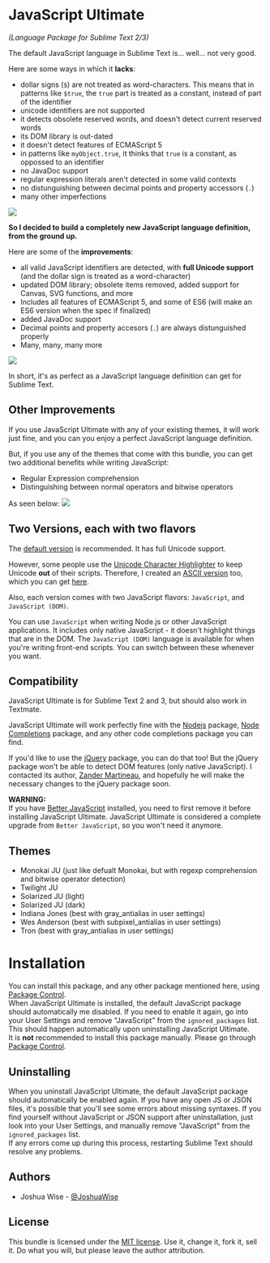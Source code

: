 # JavaScript Ultimate
*(Language Package for Sublime Text 2/3)*

The default JavaScript language in Sublime Text is... well... not very good.

Here are some ways in which it **lacks**:
* dollar signs (`$`) are not treated as word-characters. This means that in patterns like `$true`, the `true` part is treated as a constant, instead of part of the identifier
* unicode identifiers are not supported
* it detects obsolete reserved words, and doesn't detect current reserved words
* its DOM library is out-dated
* it doesn't detect features of ECMAScript 5
* in patterns like `myObject.true`, it thinks that `true` is a constant, as oppossed to an identifier
* no JavaDoc support
* regular expression literals aren't detected in some valid contexts
* no distunguishing between decimal points and property accessors (`.`)
* many other imperfections

![](http://i.imgur.com/aNTxA8t.png)

**So I decided to build a completely new JavaScript language definition, from the ground up.**

Here are some of the **improvements**:
* all valid JavaScript identifiers are detected, with **full Unicode support** (and the dollar sign is treated as a word-character)
* updated DOM library; obsolete items removed, added support for Canvas, SVG functions, and more
* Includes all features of ECMAScript 5, and some of ES6 (will make an ES6 version when the spec if finalized)
* added JavaDoc support
* Decimal points and property accesors (`.`) are always distunguished properly
* Many, many, many more

![](http://i.imgur.com/8B1vXFT.png)

In short, it's as perfect as a JavaScript language definition can get for Sublime Text.

## Other Improvements
If you use JavaScript Ultimate with any of your existing themes, it will work just fine, and you can you enjoy a perfect JavaScript language definition.

But, if you use any of the themes that come with this bundle, you can get two additional benefits while writing JavaScript:
* Regular Expression comprehension
* Distinguishing between normal operators and bitwise operators

As seen below:
![](http://i.imgur.com/XIb7b8P.png)

## Two Versions, each with two flavors
The [default version](https://github.com/JoshuaWise/javascript-ultimate) is recommended. It has full Unicode support.

However, some people use the [Unicode Character Highlighter](https://packagecontrol.io/packages/Unicode%20Character%20Highlighter) to keep Unicode **out** of their scripts. Therefore, I created an [ASCII version](https://github.com/JoshuaWise/javascript-ultimate-ascii) too, which you can get [here](https://github.com/JoshuaWise/javascript-ultimate-ascii).

Also, each version comes with two JavaScript flavors: `JavaScript`, and `JavaScript (DOM)`.

You can use `JavaScript` when writing Node.js or other JavaScript applications. It includes only native JavaScript - it doesn't highlight things that are in the DOM.
The `JavaScript (DOM)` language is available for when you're writing front-end scripts.
You can switch between these whenever you want.

## Compatibility
JavaScript Ultimate is for Sublime Text 2 and 3, but should also work in Textmate.

JavaScript Ultimate will work perfectly fine with the [Nodejs](https://packagecontrol.io/packages/Nodejs) package, [Node Completions](https://packagecontrol.io/packages/Node%20Completions) package, and any other code completions package you can find.

If you'd like to use the [jQuery](https://packagecontrol.io/packages/jQuery) package, you can do that too! But the jQuery package won't be able to detect DOM features (only native JavaScript). I contacted its author, [Zander Martineau](https://github.com/MrMartineau), and hopefully he will make the necessary changes to the jQuery package soon.

**WARNING:**  
If you have [Better JavaScript](https://github.com/int3h/sublime-better-javascript) installed, you need to first remove it before installing JavaScript Ultimate. JavaScript Ultimate is considered a complete upgrade from `Better JavaScript`, so you won't need it anymore.

## Themes
* Monokai JU (just like defualt Monokai, but with regexp comprehension and bitwise operator detection)
* Twilight JU
* Solarized JU (light)
* Solarized JU (dark)
* Indiana Jones (best with gray_antialias in user settings)
* Wes Anderson (best with subpixel_antialias in user settings)
* Tron (best with gray_antialias in user settings)

# Installation
You can install this package, and any other package mentioned here, using [Package Control](https://packagecontrol.io/).  
When JavaScript Ultimate is installed, the default JavaScript package should automatically me disabled. If you need to enable it again, go into your User Settings and remove "JavaScript" from the `ignored_packages` list. This should happen automatically upon uninstalling JavaScript Ultimate.  
It is **not** recommended to install this package manually. Please go through [Package Control](https://packagecontrol.io/).

## Uninstalling
When you uninstall JavaScript Ultimate, the default JavaScript package should automatically be enabled again. If you have any open JS or JSON files, it's possible that you'll see some errors about missing syntaxes. If you find yourself without JavaScript or JSON support after uninstallation, just look into your User Settings, and manually remove "JavaScript" from the `ignored_packages` list.  
If any errors come up during this process, restarting Sublime Text should resolve any problems.

## Authors
* Joshua Wise - [@JoshuaWise](https://github.com/JoshuaWise)

## License

This bundle is licensed under the [MIT license](http://www.opensource.org/licenses/mit-license.php).
Use it, change it, fork it, sell it. Do what you will, but please leave the author attribution.
